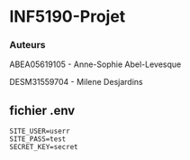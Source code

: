 # INF5190-Projet

### Auteurs
ABEA05619105 - Anne-Sophie Abel-Levesque

DESM31559704 - Milene Desjardins








## fichier .env
```text
SITE_USER=userr
SITE_PASS=test
SECRET_KEY=secret
```
